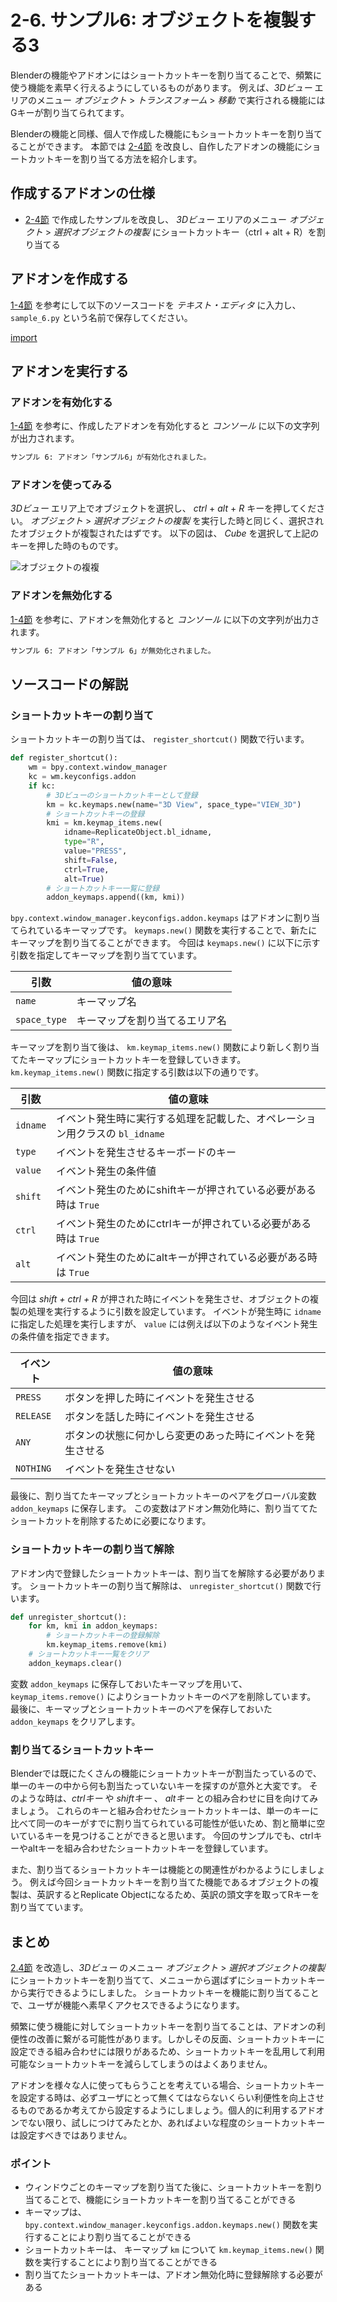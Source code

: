 # 2-6. サンプル6: オブジェクトを複製する3

Blenderの機能やアドオンにはショートカットキーを割り当てることで、頻繁に使う機能を素早く行えるようにしているものがあります。
例えば、*3Dビュー* エリアのメニュー *オブジェクト* > *トランスフォーム* > *移動* で実行される機能にはGキーが割り当てられてます。

Blenderの機能と同様、個人で作成した機能にもショートカットキーを割り当てることができます。
本節では [2-4節](04_Sample_4_Replicate_object_1.md) を改良し、自作したアドオンの機能にショートカットキーを割り当てる方法を紹介します。

## 作成するアドオンの仕様

* [2-4節](04_Sample_4_Replicate_object_1.md) で作成したサンプルを改良し、 *3Dビュー* エリアのメニュー *オブジェクト* > *選択オブジェクトの複製* にショートカットキー（ctrl + alt + R）を割り当てる

## アドオンを作成する

[1-4節](../chapter_01/04_Install_own_Add-on.md) を参考にして以下のソースコードを *テキスト・エディタ* に入力し、 ```sample_6.py``` という名前で保存してください。

[import](../../sample/src/chapter_02/sample_6.py)

## アドオンを実行する

### アドオンを有効化する

[1-4節](../chapter_01/04_Install_own_Add-on.md) を参考に、作成したアドオンを有効化すると *コンソール* に以下の文字列が出力されます。

```sh
サンプル 6: アドオン「サンプル6」が有効化されました。
```

### アドオンを使ってみる

*3Dビュー* エリア上でオブジェクトを選択し、 *ctrl* + *alt* + *R* キーを押してください。
*オブジェクト* > *選択オブジェクトの複製* を実行した時と同じく、選択されたオブジェクトが複製されたはずです。
以下の図は、 *Cube* を選択して上記のキーを押した時のものです。

![オブジェクトの複複](https://dl.dropboxusercontent.com/s/sqzwdwfgs245mp6/use_add-on_1.png "オブジェクトの複製")

### アドオンを無効化する

[1-4節](../chapter_01/04_Install_own_Add-on.md) を参考に、アドオンを無効化すると *コンソール* に以下の文字列が出力されます。

```sh
サンプル 6: アドオン「サンプル 6」が無効化されました。
```

## ソースコードの解説

### ショートカットキーの割り当て

ショートカットキーの割り当ては、 ```register_shortcut()``` 関数で行います。

```py:sample_6_part1.py
def register_shortcut():
    wm = bpy.context.window_manager
    kc = wm.keyconfigs.addon
    if kc:
        # 3Dビューのショートカットキーとして登録
        km = kc.keymaps.new(name="3D View", space_type="VIEW_3D")
        # ショートカットキーの登録
        kmi = km.keymap_items.new(
            idname=ReplicateObject.bl_idname,
            type="R",
            value="PRESS",
            shift=False,
            ctrl=True,
            alt=True)
        # ショートカットキー一覧に登録
        addon_keymaps.append((km, kmi))
```

```bpy.context.window_manager.keyconfigs.addon.keymaps``` はアドオンに割り当てられているキーマップです。
```keymaps.new()``` 関数を実行することで、新たにキーマップを割り当てることができます。
今回は ```keymaps.new()``` に以下に示す引数を指定してキーマップを割り当てています。

|引数|値の意味|
|---|---|
|```name```|キーマップ名|
|```space_type```|キーマップを割り当てるエリア名|

キーマップを割り当て後は、 ```km.keymap_items.new()``` 関数により新しく割り当てたキーマップにショートカットキーを登録していきます。
```km.keymap_items.new()``` 関数に指定する引数は以下の通りです。

|引数|値の意味|
|---|---|
|```idname```|イベント発生時に実行する処理を記載した、オペレーション用クラスの ```bl_idname``` |
|```type```|イベントを発生させるキーボードのキー|
|```value```|イベント発生の条件値|
|```shift```|イベント発生のためにshiftキーが押されている必要がある時は ```True```|
|```ctrl```|イベント発生のためにctrlキーが押されている必要がある時は ```True```|
|```alt```|イベント発生のためにaltキーが押されている必要がある時は ```True```|

今回は *shift + ctrl + R* が押された時にイベントを発生させ、オブジェクトの複製の処理を実行するように引数を設定しています。
イベントが発生時に ```idname``` に指定した処理を実行しますが、 ```value``` には例えば以下のようなイベント発生の条件値を指定できます。

|イベント|値の意味|
|---|---|
|```PRESS```|ボタンを押した時にイベントを発生させる|
|```RELEASE```|ボタンを話した時にイベントを発生させる|
|```ANY```|ボタンの状態に何かしら変更のあった時にイベントを発生させる|
|```NOTHING```|イベントを発生させない|

最後に、割り当てたキーマップとショートカットキーのペアをグローバル変数 ```addon_keymaps``` に保存します。
この変数はアドオン無効化時に、割り当ててたショートカットを削除するために必要になります。

### ショートカットキーの割り当て解除

アドオン内で登録したショートカットキーは、割り当てを解除する必要があります。
ショートカットキーの割り当て解除は、 ```unregister_shortcut()``` 関数で行います。

```py:sample_6_part2.py
def unregister_shortcut():
    for km, kmi in addon_keymaps:
        # ショートカットキーの登録解除
        km.keymap_items.remove(kmi)
    # ショートカットキー一覧をクリア
    addon_keymaps.clear()
```

変数 ```addon_keymaps``` に保存しておいたキーマップを用いて、 ```keymap_items.remove()``` によりショートカットキーのペアを削除しています。
最後に、キーマップとショートカットキーのペアを保存しておいた ```addon_keymaps``` をクリアします。

### 割り当てるショートカットキー

Blenderでは既にたくさんの機能にショートカットキーが割当たっているので、単一のキーの中から何も割当たっていないキーを探すのが意外と大変です。
そのような時は、*ctrlキー* や *shiftキー* 、 *altキー* との組み合わせに目を向けてみましょう。
これらのキーと組み合わせたショートカットキーは、単一のキーに比べて同一のキーがすでに割り当てられている可能性が低いため、割と簡単に空いているキーを見つけることができると思います。
今回のサンプルでも、ctrlキーやaltキーを組み合わせたショートカットキーを登録しています。

また、割り当てるショートカットキーは機能との関連性がわかるようにしましょう。
例えば今回ショートカットキーを割り当てた機能であるオブジェクトの複製は、英訳するとReplicate Objectになるため、英訳の頭文字を取ってRキーを割り当てています。

## まとめ

[2.4節](04_Sample_4_Replicate_object_1.md) を改造し、*3Dビュー* のメニュー *オブジェクト* > *選択オブジェクトの複製* にショートカットキーを割り当てて、メニューから選ばずにショートカットキーから実行できるようにしました。
ショートカットキーを機能に割り当てることで、ユーザが機能へ素早くアクセスできるようになります。

頻繁に使う機能に対してショートカットキーを割り当てることは、アドオンの利便性の改善に繋がる可能性があります。しかしその反面、ショートカットキーに設定できる組み合わせには限りがあるため、ショートカットキーを乱用して利用可能なショートカットキーを減らしてしまうのはよくありません。

アドオンを様々な人に使ってもらうことを考えている場合、ショートカットキーを設定する時は、必ずユーザにとって無くてはならないくらい利便性を向上させるものであるか考えてから設定するようにしましょう。個人的に利用するアドオンでない限り、試しにつけてみたとか、あればよいな程度のショートカットキーは設定すべきではありません。

### ポイント

* ウィンドウごとのキーマップを割り当てた後に、ショートカットキーを割り当てることで、機能にショートカットキーを割り当てることができる
* キーマップは、 ```bpy.context.window_manager.keyconfigs.addon.keymaps.new()``` 関数を実行することにより割り当てることができる
* ショートカットキーは、 キーマップ ```km``` について ```km.keymap_items.new()``` 関数を実行することにより割り当てることができる
* 割り当てたショートカットキーは、アドオン無効化時に登録解除する必要がある
